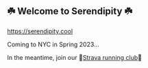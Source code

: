 ## ☘️ Welcome to Serendipity ☘️

https://serendipity.cool

Coming to NYC in Spring 2023...

In the meantime, join our 🏃[Strava running club](https://www.strava.com/clubs/1074655)🏃
